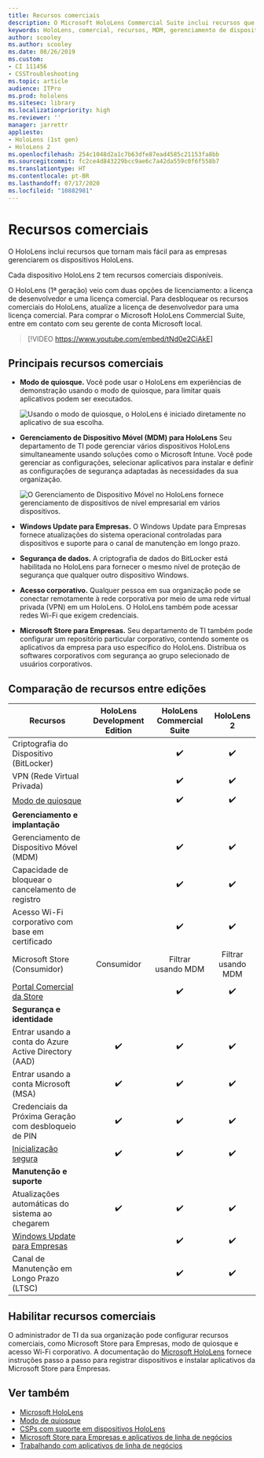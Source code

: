 ```yaml
---
title: Recursos comerciais
description: O Microsoft HoloLens Commercial Suite inclui recursos que tornam mais fácil para as empresas gerenciarem dispositivos HoloLens. Os dispositivos HoloLens 2 são equipados com recursos comerciais por padrão.
keywords: HoloLens, comercial, recursos, MDM, gerenciamento de dispositivo móvel, modo de quiosque
author: scooley
ms.author: scooley
ms.date: 08/26/2019
ms.custom:
- CI 111456
- CSSTroubleshooting
ms.topic: article
audience: ITPro
ms.prod: hololens
ms.sitesec: library
ms.localizationpriority: high
ms.reviewer: ''
manager: jarrettr
appliesto:
- HoloLens (1st gen)
- HoloLens 2
ms.openlocfilehash: 254c1048d2a1c7b63dfe87ead4585c21153fa8bb
ms.sourcegitcommit: fc2ce4d843229bcc9ae6c7a42da559c0f6f558b7
ms.translationtype: HT
ms.contentlocale: pt-BR
ms.lasthandoff: 07/17/2020
ms.locfileid: "10882981"
---
```

# Recursos comerciais

O HoloLens inclui recursos que tornam mais fácil para as empresas gerenciarem os dispositivos HoloLens.

Cada dispositivo HoloLens 2 tem recursos comerciais disponíveis.

O HoloLens (1ª geração) veio com duas opções de licenciamento: a licença de desenvolvedor e uma licença comercial. Para desbloquear os recursos comerciais do HoloLens, atualize a licença de desenvolvedor para uma licença comercial. Para comprar o Microsoft HoloLens Commercial Suite, entre em contato com seu gerente de conta Microsoft local.

>[!VIDEO https://www.youtube.com/embed/tNd0e2CiAkE]

## Principais recursos comerciais

- **Modo de quiosque.** Você pode usar o HoloLens em experiências de demonstração usando o modo de quiosque, para limitar quais aplicativos podem ser executados.

  ![Usando o modo de quiosque, o HoloLens é iniciado diretamente no aplicativo de sua escolha.](images/201608-kioskmode-400px.png)

- **Gerenciamento de Dispositivo Móvel (MDM) para HoloLens** Seu departamento de TI pode gerenciar vários dispositivos HoloLens simultaneamente usando soluções como o Microsoft Intune. Você pode gerenciar as configurações, selecionar aplicativos para instalar e definir as configurações de segurança adaptadas às necessidades da sua organização.

  ![O Gerenciamento de Dispositivo Móvel no HoloLens fornece gerenciamento de dispositivos de nível empresarial em vários dispositivos.](images/201608-enterprisemanagement-400px.png)

- **Windows Update para Empresas.** O Windows Update para Empresas fornece atualizações do sistema operacional controladas para dispositivos e suporte para o canal de manutenção em longo prazo.
- **Segurança de dados.** A criptografia de dados do BitLocker está habilitada no HoloLens para fornecer o mesmo nível de proteção de segurança que qualquer outro dispositivo Windows.
- **Acesso corporativo.** Qualquer pessoa em sua organização pode se conectar remotamente à rede corporativa por meio de uma rede virtual privada (VPN) em um HoloLens. O HoloLens também pode acessar redes Wi-Fi que exigem credenciais.
- **Microsoft Store para Empresas.** Seu departamento de TI também pode configurar um repositório particular corporativo, contendo somente os aplicativos da empresa para uso específico do HoloLens. Distribua os softwares corporativos com segurança ao grupo selecionado de usuários corporativos.

## Comparação de recursos entre edições

|Recursos |HoloLens Development Edition |HoloLens Commercial Suite |HoloLens 2 |
|---|:---:|:---:|:---:|
|Criptografia do Dispositivo (BitLocker) | |✔️ |✔️ |
|VPN (Rede Virtual Privada) | |✔️ |✔️ |
|[Modo de quiosque](hololens-kiosk.md) | |✔️ |✔️ |
|**Gerenciamento e implantação** | | | |
|Gerenciamento de Dispositivo Móvel (MDM) | |✔️ |✔️ |
|Capacidade de bloquear o cancelamento de registro | |✔️ |✔️ |
|Acesso Wi-Fi corporativo com base em certificado | |✔️ |✔️ |
|Microsoft Store (Consumidor) |Consumidor |Filtrar usando MDM |Filtrar usando MDM |
|[Portal Comercial da Store](https://docs.microsoft.com/microsoft-store/working-with-line-of-business-apps) | |✔️ |✔️ |
|**Segurança e identidade** | | | |
|Entrar usando a conta do Azure Active Directory (AAD) |✔️ |✔️ |✔️ |
|Entrar usando a conta Microsoft (MSA) |✔️ |✔️ |✔️ |
|Credenciais da Próxima Geração com desbloqueio de PIN |✔️ |✔️ |✔️ |
|[Inicialização segura](https://docs.microsoft.com/windows-hardware/design/device-experiences/oem-secure-boot) |✔️ |✔️ |✔️ |
|**Manutenção e suporte** | | | |
|Atualizações automáticas do sistema ao chegarem |✔️ |✔️ |✔️ |
|[Windows Update para Empresas](https://docs.microsoft.com/windows/deployment/update/waas-manage-updates-wufb) | |✔️ |✔️ |
|Canal de Manutenção em Longo Prazo (LTSC) | |✔️ |✔️ |

## Habilitar recursos comerciais

O administrador de TI da sua organização pode configurar recursos comerciais, como Microsoft Store para Empresas, modo de quiosque e acesso Wi-Fi corporativo. A documentação do [Microsoft HoloLens](index.yml) fornece instruções passo a passo para registrar dispositivos e instalar aplicativos da Microsoft Store para Empresas.

## Ver também

- [Microsoft HoloLens](index.yml)
- [Modo de quiosque](hololens-kiosk.md)
- [CSPs com suporte em dispositivos HoloLens](/windows/client-management/mdm/configuration-service-provider-reference#csps-supported-in-hololens-devices)
- [Microsoft Store para Empresas e aplicativos de linha de negócios](https://blogs.technet.microsoft.com/sbucci/2016/04/13/windows-store-for-business-and-line-of-business-applications/)
- [Trabalhando com aplicativos de linha de negócios](/microsoft-store/working-with-line-of-business-apps)
